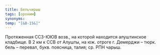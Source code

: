 ```yaml
---
title: Бельчирыш
tags: [ороним]
synonyms:
temp: "[&В-15&]"
---
```


Протяженная ССЗ-ЮЮВ возв., на которой находится алуштинское кладбище. В 2 км к
ССВ от Алушты, на юж. отроге г. Демерджи – тюрк. бель – перевал, букв. поясница,
талия; ср. РПН чарыш.
